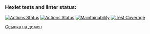 ### Hexlet tests and linter status:
[![Actions Status](https://github.com/Rudich1988/python-project-83/actions/workflows/hexlet-check.yml/badge.svg)](https://github.com/Rudich1988/python-project-83/actions)
[![Actions Status](https://github.com/Rudich1988/python-project-83/actions/workflows/pyci.yml/badge.svg)](https://github.com/Rudich1988/python-project-83/actions)
[![Maintainability](https://api.codeclimate.com/v1/badges/b573da64cfd884eb8d20/maintainability)](https://codeclimate.com/github/Rudich1988/python-project-83/maintainability)
[![Test Coverage](https://api.codeclimate.com/v1/badges/b573da64cfd884eb8d20/test_coverage)](https://codeclimate.com/github/Rudich1988/python-project-83/test_coverage)

[Ссылка на домен](http://localhost:8000/)